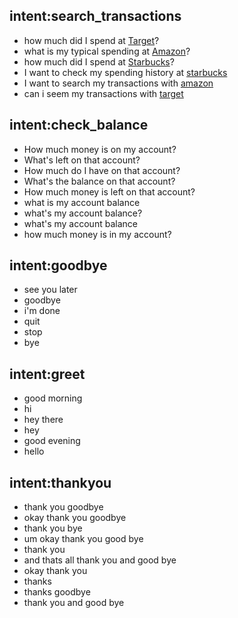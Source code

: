 ## intent:search_transactions
- how much did I spend at [Target](vendor_name)?
- what is my typical spending at [Amazon](vendor_name)?
- how much did I spend at [Starbucks](vendor_name)?
- I want to check my spending history at [starbucks](vendor_name)
- I want to search my transactions with [amazon](vendor_name)
- can i seem my transactions with [target](vendor_name)

## intent:check_balance
- How much money is on my account?
- What's left on that account?
- How much do I have on that account?
- What's the balance on that account?
- How much money is left on that account?
- what is my account balance
- what's my account balance?
- what's my account balance
- how much money is in my account?

## intent:goodbye
- see you later
- goodbye
- i'm done
- quit
- stop
- bye

## intent:greet
- good morning
- hi
- hey there
- hey
- good evening
- hello

## intent:thankyou
- thank you goodbye
- okay thank you goodbye
- thank you bye
- um okay thank you good bye
- thank you
- and thats all thank you and good bye
- okay thank you
- thanks
- thanks goodbye
- thank you and good bye
